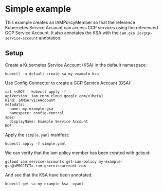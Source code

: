 # Simple example

This example creates an IAMPolicyMember so that the reference Kubernetes Service Account can access GCP services using the referenced GCP Service Account.
It also annotates the KSA with the `iam.gke.io/gcp-service-account` annotation.

## Setup
Create a Kubernetes Service Account (KSA) in the default namespace:

```
kubectl -n default create sa my-example-ksa
```

Use Config Connector to create a GCP Service Account (GSA):

```
cat <<EOF | kubectl apply -f -
apiVersion: iam.cnrm.cloud.google.com/v1beta1
kind: IAMServiceAccount
metadata:
  name: my-example-gsa
  namespace: config-control
spec:
  displayName: Example Service Account
EOF
```

Apply the `simple.yaml` manifest:
```
kubectl apply -f simple.yaml
```

We can verify that the iam policy member has been created with
gcloud:
```
gcloud iam service-accounts get-iam-policy my-example-gsa@<PROJECT>.iam.gserviceaccount.com
```

And see that the KSA have been annotated:
```
kubectl get sa my-example-ksa -oyaml
```